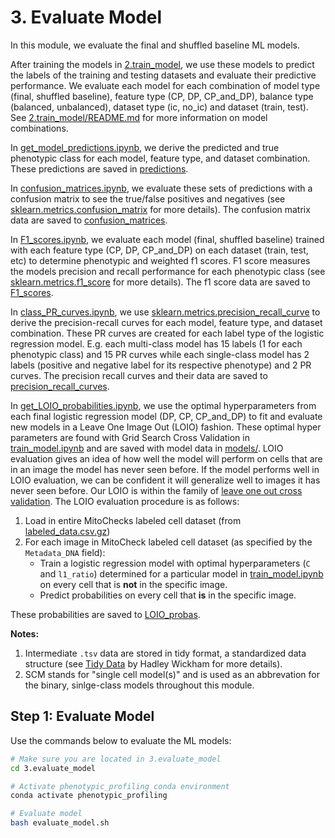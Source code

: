 # 3. Evaluate Model

In this module, we evaluate the final and shuffled baseline ML models.

After training the models in [2.train_model](../2.train_model/), we use these models to predict the labels of the training and testing datasets and evaluate their predictive performance.
We evaluate each model for each combination of model type (final, shuffled baseline), feature type (CP, DP, CP_and_DP), balance type (balanced, unbalanced), dataset type (ic, no_ic) and dataset (train, test).
See [2.train_model/README.md](../2.train_model/README.md) for more information on model combinations.

In [get_model_predictions.ipynb](get_model_predictions.ipynb), we derive the predicted and true phenotypic class for each model, feature type, and dataset combination.
These predictions are saved in [predictions](predictions/).

In [confusion_matrices.ipynb](confusion_matrices.ipynb), we evaluate these sets of predictions with a confusion matrix to see the true/false positives and negatives (see [sklearn.metrics.confusion_matrix](https://scikit-learn.org/stable/modules/generated/sklearn.metrics.confusion_matrix.html) for more details).
The confusion matrix data are saved to [confusion_matrices](evaluations/confusion_matrices/).

In [F1_scores.ipynb](F1_scores.ipynb), we evaluate each model (final, shuffled baseline) trained with each feature type (CP, DP, CP_and_DP) on each dataset (train, test, etc) to determine phenotypic and weighted f1 scores.
F1 score measures the models precision and recall performance for each phenotypic class (see [sklearn.metrics.f1_score](https://scikit-learn.org/stable/modules/generated/sklearn.metrics.f1_score.html) for more details).
The f1 score data are saved to [F1_scores](evaluations/F1_scores/).

In [class_PR_curves.ipynb](class_PR_curves.ipynb), we use [sklearn.metrics.precision_recall_curve](https://scikit-learn.org/stable/modules/generated/sklearn.metrics.precision_recall_curve.html) to derive the precision-recall curves for each model, feature type, and dataset combination.
These PR curves are created for each label type of the logistic regression model.
E.g. each multi-class model has 15 labels (1 for each phenotypic class) and 15 PR curves while each single-class model has 2 labels (positive and negative label for its respective phenotype) and 2 PR curves.
The precision recall curves and their data are saved to [precision_recall_curves](evaluations/precision_recall_curves/).

In [get_LOIO_probabilities.ipynb](get_LOIO_probabilities.ipynb), we use the optimal hyperparameters from each final logistic regression model (DP, CP, CP_and_DP) to fit and evaluate new models in a Leave One Image Out (LOIO) fashion.
These optimal hyper parameters are found with Grid Search Cross Validation in [train_model.ipynb](../2.train_model/train_model.ipynb) and are saved with model data in [models/](../2.train_model/models/).
LOIO evaluation gives an idea of how well the model will perform on cells that are in an image the model has never seen before.
If the model performs well in LOIO evaluation, we can be confident it will generalize well to images it has never seen before.
Our LOIO is within the family of [leave one out cross validation](https://machinelearningmastery.com/loocv-for-evaluating-machine-learning-algorithms/).
The LOIO evaluation procedure is as follows:
1) Load in entire MitoChecks labeled cell dataset (from [labeled_data.csv.gz](../data/labeled_data.csv.gz))
2) For each image in MitoCheck labeled cell dataset (as specified by the `Metadata_DNA` field):
    - Train a logistic regression model with optimal hyperparameters (`C` and `l1_ratio`) determined for a particular model in [train_model.ipynb](../2.train_model/train_model.ipynb) on every cell that is **not** in the specific image.
    - Predict probabilities on every cell that **is** in the specific image.

These probabilities are saved to [LOIO_probas](evaluations/LOIO_probas/).

**Notes:** 
1) Intermediate `.tsv` data are stored in tidy format, a standardized data structure (see [Tidy Data](https://vita.had.co.nz/papers/tidy-data.pdf) by Hadley Wickham for more details).
2) SCM stands for "single cell model(s)" and is used as an abbrevation for the binary, sinlge-class models throughout this module.

## Step 1: Evaluate Model

Use the commands below to evaluate the ML models:

```sh
# Make sure you are located in 3.evaluate_model
cd 3.evaluate_model

# Activate phenotypic_profiling conda environment
conda activate phenotypic_profiling

# Evaluate model
bash evaluate_model.sh
```